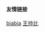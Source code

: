 

#### 友情链接
[biabia](http://blog.mrabit.com "友情链接-biabia") 
[王帅比](http://blog.wwolf.wang "友情链接-王帅比") 

